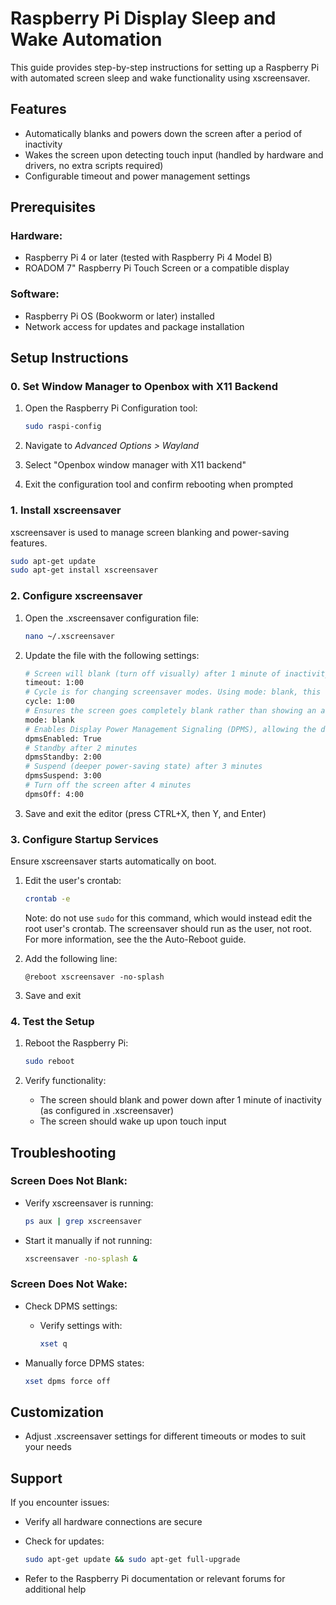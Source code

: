 # Raspberry Pi Display Sleep and Wake Automation

This guide provides step-by-step instructions for setting up a Raspberry Pi with automated screen sleep and wake functionality using xscreensaver.

## Features

- Automatically blanks and powers down the screen after a period of inactivity
- Wakes the screen upon detecting touch input (handled by hardware and drivers, no extra scripts required)
- Configurable timeout and power management settings

## Prerequisites

### Hardware:

- Raspberry Pi 4 or later (tested with Raspberry Pi 4 Model B)
- ROADOM 7" Raspberry Pi Touch Screen or a compatible display

### Software:

- Raspberry Pi OS (Bookworm or later) installed
- Network access for updates and package installation

## Setup Instructions

### 0. Set Window Manager to Openbox with X11 Backend

1. Open the Raspberry Pi Configuration tool:

   ```bash
   sudo raspi-config
   ```

2. Navigate to _Advanced Options > Wayland_
3. Select "Openbox window manager with X11 backend"
4. Exit the configuration tool and confirm rebooting when prompted

### 1. Install xscreensaver

xscreensaver is used to manage screen blanking and power-saving features.

```bash
sudo apt-get update
sudo apt-get install xscreensaver
```

### 2. Configure xscreensaver

1. Open the .xscreensaver configuration file:

   ```bash
   nano ~/.xscreensaver
   ```

2. Update the file with the following settings:

   ```bash
   # Screen will blank (turn off visually) after 1 minute of inactivity
   timeout: 1:00
   # Cycle is for changing screensaver modes. Using mode: blank, this has no real effect
   cycle: 1:00
   # Ensures the screen goes completely blank rather than showing an animated or image-based screensaver
   mode: blank
   # Enables Display Power Management Signaling (DPMS), allowing the display to enter power-saving states
   dpmsEnabled: True
   # Standby after 2 minutes
   dpmsStandby: 2:00
   # Suspend (deeper power-saving state) after 3 minutes
   dpmsSuspend: 3:00
   # Turn off the screen after 4 minutes
   dpmsOff: 4:00
   ```

3. Save and exit the editor (press CTRL+X, then Y, and Enter)

### 3. Configure Startup Services

Ensure xscreensaver starts automatically on boot.

1. Edit the user's crontab:

   ```bash
   crontab -e
   ```

   Note: do not use `sudo` for this command, which would instead edit the root user's crontab. The screensaver should run as the user, not root. For more information, see the the Auto-Reboot guide.

2. Add the following line:

   ```
   @reboot xscreensaver -no-splash
   ```

3. Save and exit

### 4. Test the Setup

1. Reboot the Raspberry Pi:

   ```bash
   sudo reboot
   ```

2. Verify functionality:

   - The screen should blank and power down after 1 minute of inactivity (as configured in .xscreensaver)
   - The screen should wake up upon touch input

## Troubleshooting

### Screen Does Not Blank:

- Verify xscreensaver is running:

  ```bash
  ps aux | grep xscreensaver
  ```

- Start it manually if not running:

  ```bash
  xscreensaver -no-splash &
  ```

### Screen Does Not Wake:

- Check DPMS settings:

  - Verify settings with:

    ```bash
    xset q
    ```

- Manually force DPMS states:

  ```bash
  xset dpms force off
  ```

## Customization

- Adjust .xscreensaver settings for different timeouts or modes to suit your needs

## Support

If you encounter issues:

- Verify all hardware connections are secure
- Check for updates:

  ```bash
  sudo apt-get update && sudo apt-get full-upgrade
  ```

- Refer to the Raspberry Pi documentation or relevant forums for additional help
